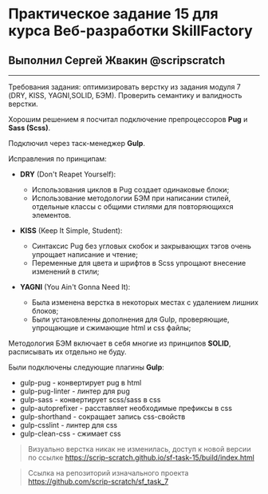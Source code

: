 # Практическое задание 15 для курса Веб-разработки SkillFactory 

## Выполнил Сергей Жвакин @scripscratch

---

Требования задания: оптимизировать верстку из задания модуля 7 (DRY, KISS, YAGNI,SOLID, БЭМ). Проверить семантику и валидность верстки.

Хорошим решением я посчитал подключение препроцессоров **Pug** и **Sass (Scss)**.

Подключил через таск-менеджер **Gulp**.

Исправления по принципам:

- **DRY** (Don't Reapet Yourself):
  - Использования циклов в Pug создает одинаковые блоки;  
  - Использование  методологии БЭМ при написании стилей, отдельные классы с общими стилями для повторяющихся элементов.
    
- **KISS** (Keep It Simple, Student):
  - Синтаксиc Pug без угловых скобок и закрывающих тэгов очень упрощает написание и чтение;
  - Переменные для цвета и шрифтов в Scss упрощают внесение изменений в стили;

- **YAGNI** (You Ain't Gonna Need It):
  - Была изменена верстка в некоторых местах с удалением лишних блоков;
  - Были установленны дополнения для Gulp, проверяющие, упрощающие и сжимающие html и css файлы;

Методология БЭМ включает в себя многие из принципов **SOLID**, расписывать их отдельно не буду.  

Были подключены следующие плагины **Gulp**:

- gulp-pug - конвертирует pug в html
- gulp-pug-linter - линтер для pug
- gulp-sass - конвертирует scss/sass в css
- gulp-autoprefixer - расставляет необходимые префиксы в css
- gulp-shorthand - сокращает запись css-свойств
- gulp-csslint - линтер для css
- gulp-clean-css - сжимает css 
 

> Визуально верстка никак не изменилась, доступ к новой версии по ссылке https://scrip-scratch.github.io/sf-task-15/build/index.html

> Ссылка на репозиторий изначального проекта https://github.com/scrip-scratch/sf_task_7
